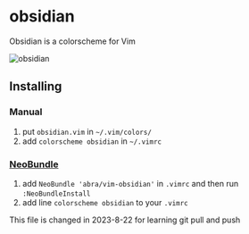 obsidian
====

Obsidian is a colorscheme for Vim

![obsidian](https://dl.dropboxusercontent.com/s/meo7sdajtslz6a5/obsidian.png?dl=0&preview=obsidian.png)

## Installing

### Manual

1. put `obsidian.vim` in `~/.vim/colors/`
2. add `colorscheme obsidian` in `~/.vimrc`

### [NeoBundle](https://github.com/Shougo/neobundle.vim)

1. add `NeoBundle 'abra/vim-obsidian'` in `.vimrc` and then run `:NeoBundleInstall`
2. add line `colorscheme obsidian` to your `.vimrc`

This file is changed in 2023-8-22 for learning git pull and push
